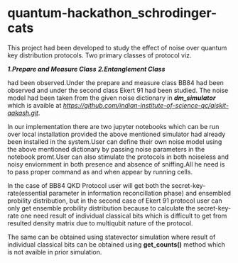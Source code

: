 # quantum-hackathon_schrodinger-cats
This project had been developed to study the effect of noise over quantum key distribution protocols. Two primary classes of protocol viz. 

***1.Prepare and Measure Class***
***2.Entanglement Class*** 

had been observed.Under the prepare and measure class BB84 had been observed and under the second class Ekert 91 had been studied.
The noise model had been taken from the given noise dictionary in ***dm_simulator*** which is avaible at *https://github.com/indian-institute-of-science-qc/qiskit-aakash.git*.

In our implementation there are two jupyter notebooks which can be run over local installation provided the above mentioned simulator had already been installed in the system.User can define their own noise model using the above mentioned dictionary by passing noise parameters in the notebook promt.User can also stimulate the protocols in both noiseless and noisy enviornment in both presence and absence of sniffing.All he need is to pass proper command as and when appear by running cells.

In the case of BB84 QKD Protocol user will get both the secret-key-rate(essential parameter in information reconcillation phase) and ensembled probility distribution, but in the second case of Ekert 91 protocol user can only get ensemble probility distribution because to calculate the secret-key-rate one need result of individual classical bits which is difficult to get from resulted density matrix due to multiqubit nature of the protocol.

The same can be obtained using statevector simulation where result of individual classical bits can be obtained using **get_counts()** method which is not avaible in prior simulation.